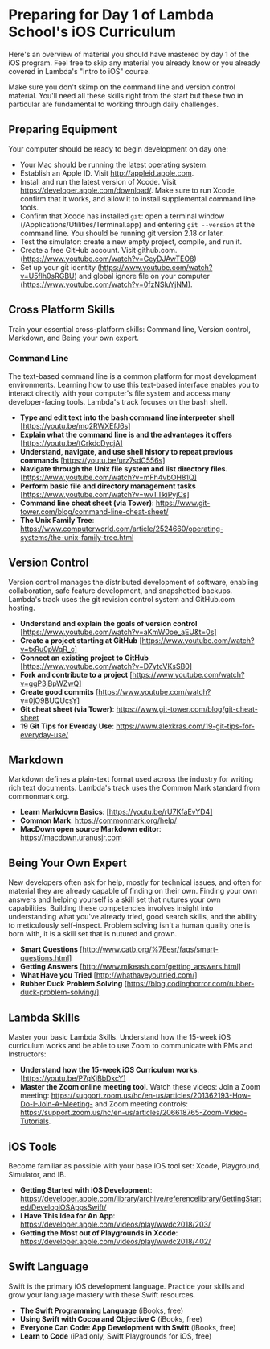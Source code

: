 # Preparing for Day 1 of Lambda School's iOS Curriculum

Here's an overview of material you should have mastered by day 1 of the iOS program. Feel free to skip any material you already know or you already covered in Lambda's "Intro to iOS" course.

Make sure you don't skimp on the command line and version control material. You'll need all these skills right from the start but these two in particular are fundamental to working through daily challenges.

## Preparing Equipment

Your computer should be ready to begin development on day one:

* Your Mac should be running the latest operating system.
* Establish an Apple ID. Visit http://appleid.apple.com.
* Install and run the latest version of Xcode. Visit https://developer.apple.com/download/. Make sure to run Xcode, confirm that it works, and allow it to install supplemental command line tools.
* Confirm that Xcode has installed `git`: open a terminal window (/Applications/Utilities/Terminal.app) and entering `git --version` at the command line. You should be running git version 2.18 or later.
* Test the simulator: create a new empty project, compile, and run it.
* Create a free GitHub account. Visit github.com. (https://www.youtube.com/watch?v=GeyDJAwTEO8)
* Set up your git identity (https://www.youtube.com/watch?v=U5flh0sRGBU) and global ignore file on your computer (https://www.youtube.com/watch?v=0fzNSluYjNM). 

## Cross Platform Skills

Train your essential cross-platform skills: Command line, Version control, Markdown, and Being your own expert. 

### Command Line

The text-based command line is a common platform for most development environments. Learning how to use this text-based interface enables you to interact directly with your computer's file system and access many developer-facing tools. Lambda's track focuses on the bash shell.

* **Type and edit text into the bash command line interpreter shell** [https://youtu.be/mq2RWXEfJ6s]
* **Explain what the command line is and the advantages it offers** [https://youtu.be/tCrkdcDycjA]
* **Understand, navigate, and use shell history to repeat previous commands** [https://youtu.be/urz7sdC556s]
* **Navigate through the Unix file system and list directory files.** [https://www.youtube.com/watch?v=mFh4vbOH81Q]
* **Perform basic file and directory management tasks** [https://www.youtube.com/watch?v=wvTTkiPyjCs]
* **Command line cheat sheet (via Tower)**: https://www.git-tower.com/blog/command-line-cheat-sheet/
* **The Unix Family Tree**: https://www.computerworld.com/article/2524660/operating-systems/the-unix-family-tree.html

## Version Control 

Version control manages the distributed development of software, enabling collaboration, safe feature development, and snapshotted backups. Lambda's track uses the git revision control system and GitHub.com hosting.

* **Understand and explain the goals of version control** [https://www.youtube.com/watch?v=aKmW0oe_aEU&t=0s]
* **Create a project starting at GitHub** [https://www.youtube.com/watch?v=txRu0pWqR_c]
* **Connect an existing project to GitHub** [https://www.youtube.com/watch?v=D7ytcVKsSB0]
* **Fork and contribute to a project** [https://www.youtube.com/watch?v=ggP3jBpWZwQ]
* **Create good commits** [https://www.youtube.com/watch?v=0jO9BUQUcsY]
* **Git cheat sheet (via Tower)**: https://www.git-tower.com/blog/git-cheat-sheet
* **19 Git Tips for Everday Use**: https://www.alexkras.com/19-git-tips-for-everyday-use/ 

## Markdown

Markdown defines a plain-text format used across the industry for writing rich text documents. Lambda's track uses the Common Mark standard from commonmark.org.

* **Learn Markdown Basics**: [https://youtu.be/rU7KfaEvYD4]
* **Common Mark**: https://commonmark.org/help/
* **MacDown open source Markdown editor**: https://macdown.uranusjr.com

## Being Your Own Expert

New developers often ask for help, mostly for technical issues, and often for material they are already capable of finding on their own. Finding your own answers and helping yourself is a skill set that nutures your own capabilities. Building these competencies involves insight into understanding what you've already tried, good search skills, and the ability to meticulously self-inspect. Problem solving isn't a human quality one is born with, it is a skill set that is nutured and grown.

* **Smart Questions** [http://www.catb.org/%7Eesr/faqs/smart-questions.html]
* **Getting Answers** [http://www.mikeash.com/getting_answers.html]
* **What Have you Tried** [http://whathaveyoutried.com/]
* **Rubber Duck Problem Solving** [https://blog.codinghorror.com/rubber-duck-problem-solving/]

## Lambda Skills

Master your basic Lambda Skills. Understand how the 15-week iOS curriculum works and be able to use Zoom to communicate with PMs and Instructors:

* **Understand how the 15-week iOS Curriculum works**. [https://youtu.be/P7qKjBbDkcY]
* **Master the Zoom online meeting tool**. Watch these videos: Join a Zoom meeting: https://support.zoom.us/hc/en-us/articles/201362193-How-Do-I-Join-A-Meeting- and Zoom meeting controls: https://support.zoom.us/hc/en-us/articles/206618765-Zoom-Video-Tutorials.

## iOS Tools

Become familiar as possible with your base iOS tool set: Xcode, Playground, Simulator, and IB.

* **Getting Started with iOS Development**: https://developer.apple.com/library/archive/referencelibrary/GettingStarted/DevelopiOSAppsSwift/
* **I Have This Idea for An App**: https://developer.apple.com/videos/play/wwdc2018/203/
* **Getting the Most out of Playgrounds in Xcode**: https://developer.apple.com/videos/play/wwdc2018/402/

## Swift Language

Swift is the primary iOS development language. Practice your skills and grow your language mastery with these Swift resources.

* **The Swift Programming Language** (iBooks, free)
* **Using Swift with Cocoa and Objective C** (iBooks, free)
* **Everyone Can Code: App Development with Swift** (iBooks, free)
* **Learn to Code** (iPad only, Swift Playgrounds for iOS, free)

